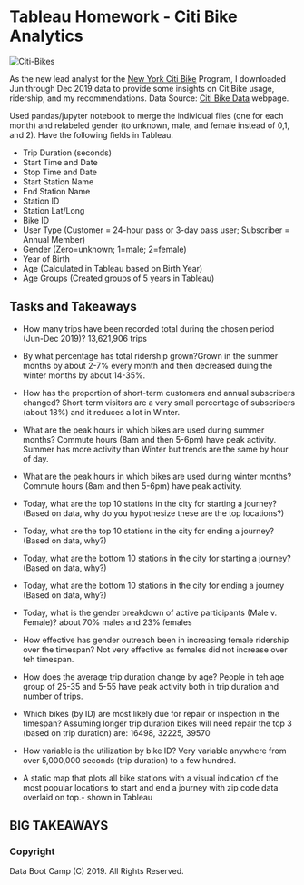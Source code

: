 # Tableau Homework - Citi Bike Analytics


![Citi-Bikes](Images/citi-bike-station-bikes.jpg)

As the new lead analyst for the [New York Citi Bike](https://en.wikipedia.org/wiki/Citi_Bike) Program, I downloaded Jun through Dec 2019 data to provide some insights on CitiBike usage, ridership, and my recommendations. 
Data Source: [Citi Bike Data](https://www.citibikenyc.com/system-data) webpage.

Used pandas/jupyter notebook to merge the individual files (one for each month) and relabeled gender (to unknown, male, and female instead of 0,1, and 2). Have the following fields in Tableau. 

* Trip Duration (seconds)
* Start Time and Date
* Stop Time and Date
* Start Station Name
* End Station Name
* Station ID
* Station Lat/Long
* Bike ID
* User Type (Customer = 24-hour pass or 3-day pass user; Subscriber = Annual Member)
* Gender (Zero=unknown; 1=male; 2=female)
* Year of Birth
* Age (Calculated in Tableau based on Birth Year)
* Age Groups (Created groups of 5 years in Tableau)


## Tasks and Takeaways

* How many trips have been recorded total during the chosen period (Jun-Dec 2019)? 13,621,906 trips

* By what percentage has total ridership grown?Grown in the summer months by about 2-7% every month and then decreased duing the winter months by about 14-35%.

* How has the proportion of short-term customers and annual subscribers changed? Short-term visitors are a very small percentage of subscribers (about 18%) and it reduces a lot in Winter.

* What are the peak hours in which bikes are used during summer months? Commute hours (8am and then 5-6pm) have peak activity. Summer has more activity than Winter but trends are the same by hour of day. 

* What are the peak hours in which bikes are used during winter months? Commute hours (8am and then 5-6pm) have peak activity. 

* Today, what are the top 10 stations in the city for starting a journey? (Based on data, why do you hypothesize these are the top locations?)

* Today, what are the top 10 stations in the city for ending a journey? (Based on data, why?) 

* Today, what are the bottom 10 stations in the city for starting a journey? (Based on data, why?)

* Today, what are the bottom 10 stations in the city for ending a journey (Based on data, why?)

* Today, what is the gender breakdown of active participants (Male v. Female)? about 70% males and 23% females 

* How effective has gender outreach been in increasing female ridership over the timespan? Not very effective as females did not increase over teh timespan.

* How does the average trip duration change by age? People in teh age group of 25-35 and 5-55 have peak activity both in trip duration and number of trips.

* Which bikes (by ID) are most likely due for repair or inspection in the timespan?
Assuming longer trip duration bikes will need repair the top 3 (based on trip duration) are: 16498, 32225, 39570

* How variable is the utilization by bike ID? Very variable anywhere from over 5,000,000 seconds (trip duration) to a few hundred.

* A static map that plots all bike stations with a visual indication of the most popular locations to start and end a journey with zip code data overlaid on top.- shown in Tableau

## BIG TAKEAWAYS





### Copyright

Data Boot Camp (C) 2019. All Rights Reserved.
